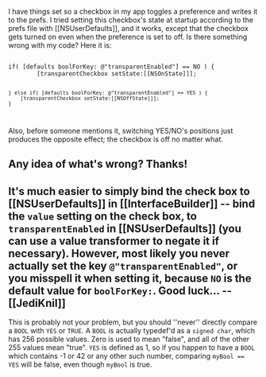 


I have things set so a checkbox in my app toggles a preference and writes it to the prefs. I tried setting this checkbox's state at startup according to the prefs file with [[NSUserDefaults]], and it works, except that the checkbox gets turned on even when the preference is set to off. Is there something wrong with my code? Here it is:


<code>
if( [defaults boolForKey: @"transparentEnabled"] == NO ) {
		[transparentCheckbox setState:[[NSOnState]]];
				
	} else if( [defaults boolForKey: @"transparentEnabled"] == YES ) {
		[transparentCheckbox setState:[[NSOffState]]];
	}
</code>

Also, before someone mentions it, switching YES/NO's positions just produces the opposite effect; the checkbox is off no matter what.



Any idea of what's wrong? Thanks!
----
It's much easier to simply bind the check box to [[NSUserDefaults]] in [[InterfaceBuilder]] -- bind the <code>value</code> setting on the check box, to <code>transparentEnabled</code> in [[NSUserDefaults]] (you can use a value transformer to negate it if necessary). However, most likely you never actually set the key <code>@"transparentEnabled"</code>, or you misspell it when setting it, because <code>NO</code> is the default value for <code>boolForKey:</code>. Good luck... --[[JediKnil]]
----

This is probably not your problem, but you should ''never'' directly compare a <code>BOOL</code> with <code>YES</code> or <code>TRUE</code>. A <code>BOOL</code> is actually
 typedef'd as a
<code>signed char</code>, which has 256 possible values. Zero is used to mean "false", and all of the other 255 values mean "true". <code>YES</code> 
is defined as 1, so if you happen to have a <code>BOOL</code> which contains -1 or 42 or any other such number, comparing <code>myBool == YES</code> will be 
false, even though <code>myBool</code> is true.